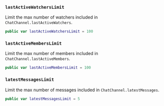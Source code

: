 
### `lastActiveWatchersLimit`

Limit the max number of watchers included in `ChatChannel.lastActiveWatchers`.

``` swift
public var lastActiveWatchersLimit = 100
```

### `lastActiveMembersLimit`

Limit the max number of members included in `ChatChannel.lastActiveMembers`.

``` swift
public var lastActiveMembersLimit = 100
```

### `latestMessagesLimit`

Limit the max number of messages included in `ChatChannel.latestMessages`.

``` swift
public var latestMessagesLimit = 5
